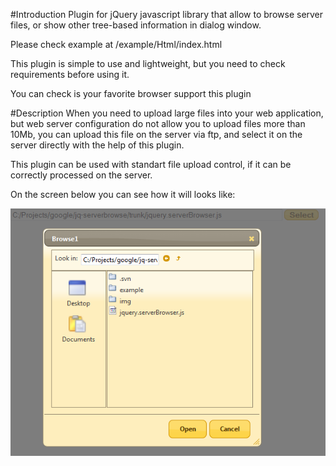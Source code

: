 #Introduction
Plugin for jQuery javascript library that allow to browse server files, or show other tree-based information in dialog window.

Please check example at /example/Html/index.html

This plugin is simple to use and lightweight, but you need to check requirements before using it.

You can check is your favorite browser support this plugin

#Description
When you need to upload large files into your web application, but web server configuration do not allow you to upload files more than 10Mb, you can upload this file on the server via ftp, and select it on the server directly with the help of this plugin.

This plugin can be used with standart file upload control, if it can be correctly processed on the server.

On the screen below you can see how it will looks like:

![](https://github.com/ApmeM/jq-serverbrowse/raw/master/example/Images/Example.png)
